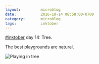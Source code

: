 ```yaml
---
layout:         microblog
date:           2016-10-14 08:58:00-0700
category:       microblog
tags:           inktober
---
```

[#inktober](/tags/inktober) day 14: Tree.

The best playgrounds are natural.

![Playing in tree](/images/microblog/201610140858.jpg)
